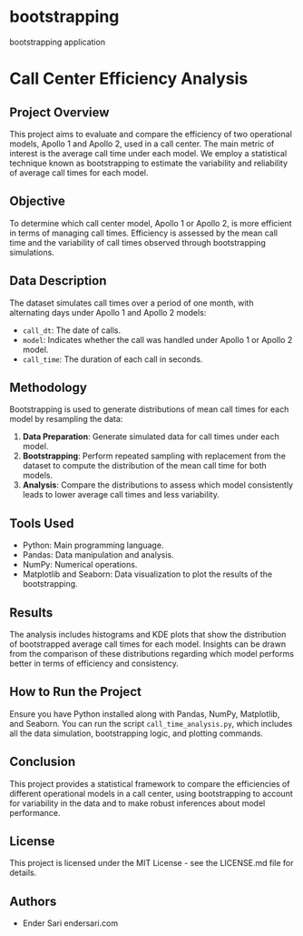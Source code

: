 # bootstrapping
bootstrapping application


# Call Center Efficiency Analysis

## Project Overview
This project aims to evaluate and compare the efficiency of two operational models, Apollo 1 and Apollo 2, used in a call center. The main metric of interest is the average call time under each model. We employ a statistical technique known as bootstrapping to estimate the variability and reliability of average call times for each model.

## Objective
To determine which call center model, Apollo 1 or Apollo 2, is more efficient in terms of managing call times. Efficiency is assessed by the mean call time and the variability of call times observed through bootstrapping simulations.

## Data Description
The dataset simulates call times over a period of one month, with alternating days under Apollo 1 and Apollo 2 models:
- `call_dt`: The date of calls.
- `model`: Indicates whether the call was handled under Apollo 1 or Apollo 2 model.
- `call_time`: The duration of each call in seconds.

## Methodology
Bootstrapping is used to generate distributions of mean call times for each model by resampling the data:
1. **Data Preparation**: Generate simulated data for call times under each model.
2. **Bootstrapping**: Perform repeated sampling with replacement from the dataset to compute the distribution of the mean call time for both models.
3. **Analysis**: Compare the distributions to assess which model consistently leads to lower average call times and less variability.

## Tools Used
- Python: Main programming language.
- Pandas: Data manipulation and analysis.
- NumPy: Numerical operations.
- Matplotlib and Seaborn: Data visualization to plot the results of the bootstrapping.

## Results
The analysis includes histograms and KDE plots that show the distribution of bootstrapped average call times for each model. Insights can be drawn from the comparison of these distributions regarding which model performs better in terms of efficiency and consistency.

## How to Run the Project
Ensure you have Python installed along with Pandas, NumPy, Matplotlib, and Seaborn. You can run the script `call_time_analysis.py`, which includes all the data simulation, bootstrapping logic, and plotting commands.

## Conclusion
This project provides a statistical framework to compare the efficiencies of different operational models in a call center, using bootstrapping to account for variability in the data and to make robust inferences about model performance.

## License
This project is licensed under the MIT License - see the LICENSE.md file for details.

## Authors
- Ender Sari endersari.com
